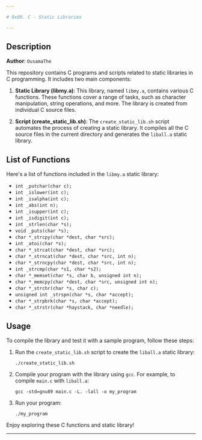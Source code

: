 ```yaml
---

# 0x09. C - Static Libraries

---
```


## Description

**Author**: `OusamaThe`

This repository contains C programs and scripts related to static libraries in C programming. It includes two main components:

1. **Static Library (libmy.a)**: This library, named `libmy.a`, contains various C functions. These functions cover a range of tasks, such as character manipulation, string operations, and more. The library is created from individual C source files.

2. **Script (create_static_lib.sh)**: The `create_static_lib.sh` script automates the process of creating a static library. It compiles all the C source files in the current directory and generates the `liball.a` static library.

## List of Functions

Here's a list of functions included in the `libmy.a` static library:

- `int _putchar(char c);`
- `int _islower(int c);`
- `int _isalpha(int c);`
- `int _abs(int n);`
- `int _isupper(int c);`
- `int _isdigit(int c);`
- `int _strlen(char *s);`
- `void _puts(char *s);`
- `char *_strcpy(char *dest, char *src);`
- `int _atoi(char *s);`
- `char *_strcat(char *dest, char *src);`
- `char *_strncat(char *dest, char *src, int n);`
- `char *_strncpy(char *dest, char *src, int n);`
- `int _strcmp(char *s1, char *s2);`
- `char *_memset(char *s, char b, unsigned int n);`
- `char *_memcpy(char *dest, char *src, unsigned int n);`
- `char *_strchr(char *s, char c);`
- `unsigned int _strspn(char *s, char *accept);`
- `char *_strpbrk(char *s, char *accept);`
- `char *_strstr(char *haystack, char *needle);`

## Usage

To compile the library and test it with a sample program, follow these steps:

1. Run the `create_static_lib.sh` script to create the `liball.a` static library:
   ```
   ./create_static_lib.sh
   ```

2. Compile your program with the library using `gcc`. For example, to compile `main.c` with `liball.a`:
   ```
   gcc -std=gnu89 main.c -L. -lall -o my_program
   ```

3. Run your program:
   ```
   ./my_program
   ```

Enjoy exploring these C functions and static library!

---
